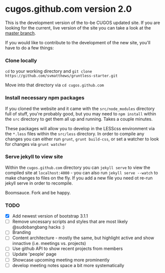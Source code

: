 cugos.github.com version 2.0
============================

This is the development version of the to-be CUGOS updated site. If you are looking for the current, live version of the site you can take a look at the [master branch](https://github.com/cugos/cugos.github.com/tree/master).

If you would like to contribute to the development of the new site, you'll have to do a few things:

### Clone locally

`cd` to your working directory and `git clone https://github.com/svmatthews/gruntless-starter.git`

Move into that directory via `cd cugos.github.com`

### Install necessary npm packages

If you cloned the website and it came with the `src/node_modules` directory full of stuff, you're probably good, but you may need to `npm install` within the `src` directory to get them all up and running. Takes a couple minutes.

These packages will allow you to develop in the LESScss environment via the `*.less` files within the `src/less` directory. In order to compile any changes you can either run `grunt`, `grunt build-css`, or set a watcher to look for changes via `grunt watcher`

### Serve jekyll to view site

Within the `cugos.github.com` directory you can `jekyll serve` to view the compiled site at `localhost:4000` - you can also run `jekyll serve --watch` to make changes to files on the fly. If you add a new file you need ot re-run jekyll serve in order to recompile.

Boomsauce. Fork and be happy.

### TODO

* [x] Add newest version of bootstrap 3.1.1
* [ ] Remove uncessary scripts and styles that are most likely @sudobangbang hacks :)
* [ ] Branding
* [ ] Content architecture - mostly the same, but highlight active and show innactive (i.e. meetings vs. projects)
* [ ] Use github API to show recent projects from members
* [ ] Update 'people' page
* [ ] Showcase upcoming meeting more prominently
* [ ] develop meeting notes space a bit more systematically